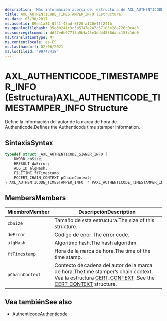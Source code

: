 ```yaml
---
description: 'Más información acerca de: estructura de AXL_AUTHENTICODE_TIMESTAMPER_INFO'
title: AXL_AUTHENTICODE_TIMESTAMPER_INFO (Estructura)
ms.date: 03/30/2017
ms.assetid: 89e41a81-0f41-45ad-8f20-a120e4ff24fb
ms.openlocfilehash: 35e30241c3c3b5747e247c57183e28e726c0cae3
ms.sourcegitcommit: ddf7edb67715a5b9a45e3dd44536dabc153c1de0
ms.translationtype: MT
ms.contentlocale: es-ES
ms.lasthandoff: 02/06/2021
ms.locfileid: "99747418"
---
```

# <a name="axl_authenticode_timestamper_info-structure"></a><span data-ttu-id="f30d0-103">AXL_AUTHENTICODE_TIMESTAMPER_INFO (Estructura)</span><span class="sxs-lookup"><span data-stu-id="f30d0-103">AXL_AUTHENTICODE_TIMESTAMPER_INFO Structure</span></span>

<span data-ttu-id="f30d0-104">Define la información del autor de la marca de hora de Authenticode.</span><span class="sxs-lookup"><span data-stu-id="f30d0-104">Defines the Authenticode time stamper information.</span></span>  
  
## <a name="syntax"></a><span data-ttu-id="f30d0-105">Sintaxis</span><span class="sxs-lookup"><span data-stu-id="f30d0-105">Syntax</span></span>  
  
```cpp  
typedef struct _AXL_AUTHENTICODE_SIGNER_INFO {  
    DWORD cbSize;  
    HRESULT dwError;  
    ALG_ID algHash;  
    FILETIME ftTimestamp  
    PCCERT_CHAIN_CONTEXT pChainContext;  
} AXL_AUTHENTICODE_TIMESTAMPER_INFO, * PAXL_AUTHENTICODE_TIMESTAMPER_INFO;  
```  
  
## <a name="members"></a><span data-ttu-id="f30d0-106">Members</span><span class="sxs-lookup"><span data-stu-id="f30d0-106">Members</span></span>  
  
|<span data-ttu-id="f30d0-107">Miembro</span><span class="sxs-lookup"><span data-stu-id="f30d0-107">Member</span></span>|<span data-ttu-id="f30d0-108">Descripción</span><span class="sxs-lookup"><span data-stu-id="f30d0-108">Description</span></span>|  
|------------|-----------------|  
|`cbSize`|<span data-ttu-id="f30d0-109">Tamaño de esta estructura.</span><span class="sxs-lookup"><span data-stu-id="f30d0-109">The size of this structure.</span></span>|  
|`dwError`|<span data-ttu-id="f30d0-110">Código de error.</span><span class="sxs-lookup"><span data-stu-id="f30d0-110">The error code.</span></span>|  
|`algHash`|<span data-ttu-id="f30d0-111">Algoritmo hash.</span><span class="sxs-lookup"><span data-stu-id="f30d0-111">The hash algorithm.</span></span>|  
|`ftTimestamp`|<span data-ttu-id="f30d0-112">Hora de la marca de hora.</span><span class="sxs-lookup"><span data-stu-id="f30d0-112">The time of the time stamp.</span></span>|  
|`pChainContext`|<span data-ttu-id="f30d0-113">Contexto de cadena del autor de la marca de hora.</span><span class="sxs-lookup"><span data-stu-id="f30d0-113">The time stamper’s chain context.</span></span>  <span data-ttu-id="f30d0-114">Vea la estructura [CERT_CONTEXT](/windows/win32/api/wincrypt/ns-wincrypt-cert_context) .</span><span class="sxs-lookup"><span data-stu-id="f30d0-114">See the [CERT_CONTEXT](/windows/win32/api/wincrypt/ns-wincrypt-cert_context) structure.</span></span>|  
  
## <a name="see-also"></a><span data-ttu-id="f30d0-115">Vea también</span><span class="sxs-lookup"><span data-stu-id="f30d0-115">See also</span></span>

- [<span data-ttu-id="f30d0-116">Authenticode</span><span class="sxs-lookup"><span data-stu-id="f30d0-116">Authenticode</span></span>](index.md)
